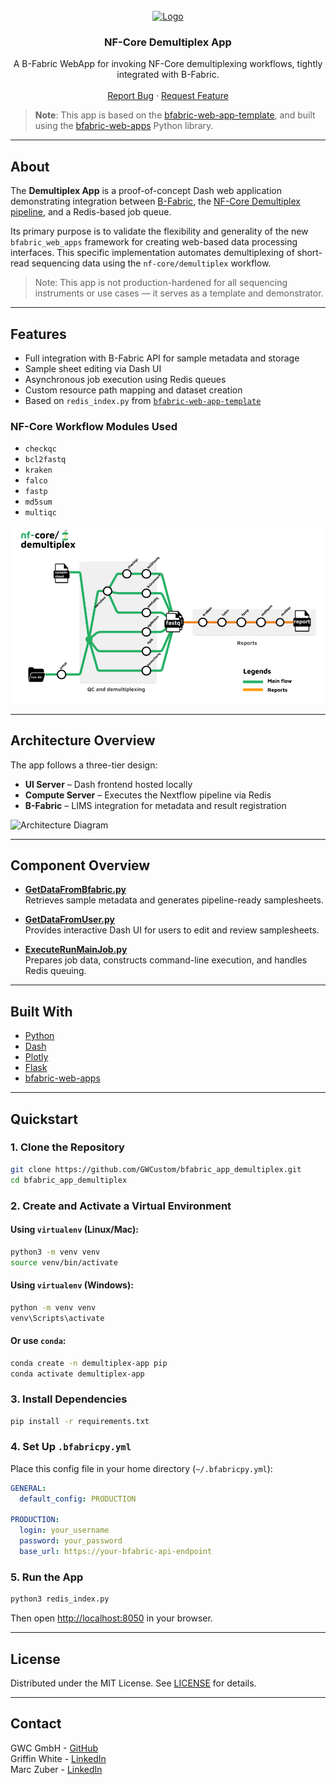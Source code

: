 <!-- PROJECT LOGO -->
<br />
<div align="center">
  <a href="https://github.com/GWCustom/bfabric_app_demultiplex">
    <img src="https://drive.google.com/uc?export=view&id=1_RekqDx9tOY-4ziZLn7cG9sozMXIhrfE" alt="Logo" width="80" height="50.6">
  </a>

<h3 align="center">NF-Core Demultiplex App</h3>

<p align="center">
  A B-Fabric WebApp for invoking NF-Core demultiplexing workflows, tightly integrated with B-Fabric.
  <br />
  <br />
  <a href="https://github.com/GWCustom/bfabric_app_demultiplex/issues/new?labels=bug&template=bug-report---.md">Report Bug</a>
  ·
  <a href="https://github.com/GWCustom/bfabric_app_demultiplex/issues/new?labels=enhancement&template=feature-request---.md">Request Feature</a>
</p>
</div>

> **Note**: This app is based on the [bfabric-web-app-template](https://github.com/GWCustom/bfabric-web-app-template), and built using the [bfabric-web-apps](https://github.com/GWCustom/bfabric-web-apps) Python library.

---

## About

The **Demultiplex App** is a proof-of-concept Dash web application demonstrating integration between [B-Fabric](https://fgcz-bfabric.uzh.ch/bfabric/), the [NF-Core Demultiplex pipeline](https://nf-co.re/demultiplex/1.5.4/), and a Redis-based job queue.

Its primary purpose is to validate the flexibility and generality of the new `bfabric_web_apps` framework for creating web-based data processing interfaces. This specific implementation automates demultiplexing of short-read sequencing data using the `nf-core/demultiplex` workflow.

> Note: This app is not production-hardened for all sequencing instruments or use cases — it serves as a template and demonstrator.

---

## Features

- Full integration with B-Fabric API for sample metadata and storage
- Sample sheet editing via Dash UI
- Asynchronous job execution using Redis queues
- Custom resource path mapping and dataset creation
- Based on `redis_index.py` from [`bfabric-web-app-template`](https://github.com/GWCustom/bfabric-web-app-template)

### NF-Core Workflow Modules Used

- `checkqc`
- `bcl2fastq`
- `kraken`
- `falco`
- `fastp`
- `md5sum`
- `multiqc`

![NF-Core Pipeline Overview](https://github.com/nf-core/demultiplex/raw/master/docs/demultiplex.png)

---

## Architecture Overview

The app follows a three-tier design:

- **UI Server** – Dash frontend hosted locally
- **Compute Server** – Executes the Nextflow pipeline via Redis
- **B-Fabric** – LIMS integration for metadata and result registration

![Architecture Diagram](https://i.imgur.com/JgOI3Xx.jpeg)

---

## Component Overview

- **[GetDataFromBfabric.py](https://github.com/GWCustom/bfabric_app_demultiplex/blob/main/GetDataFromBfabric.py)**  
  Retrieves sample metadata and generates pipeline-ready samplesheets.

- **[GetDataFromUser.py](https://github.com/GWCustom/bfabric_app_demultiplex/blob/main/GetDataFromUser.py)**  
  Provides interactive Dash UI for users to edit and review samplesheets.

- **[ExecuteRunMainJob.py](https://github.com/GWCustom/bfabric_app_demultiplex/blob/main/ExecuteRunMainJob.py)**  
  Prepares job data, constructs command-line execution, and handles Redis queuing.

---

## Built With

- [Python](https://www.python.org/)
- [Dash](https://dash.plotly.com/)
- [Plotly](https://plotly.com/)
- [Flask](https://flask.palletsprojects.com/)
- [bfabric-web-apps](https://github.com/GWCustom/bfabric-web-apps)

---

## Quickstart

### 1. Clone the Repository

```bash
git clone https://github.com/GWCustom/bfabric_app_demultiplex.git
cd bfabric_app_demultiplex
```

### 2. Create and Activate a Virtual Environment

#### Using `virtualenv` (Linux/Mac):

```bash
python3 -m venv venv
source venv/bin/activate
```

#### Using `virtualenv` (Windows):

```bash
python -m venv venv
venv\Scripts\activate
```

#### Or use `conda`:

```bash
conda create -n demultiplex-app pip
conda activate demultiplex-app
```

### 3. Install Dependencies

```bash
pip install -r requirements.txt
```

### 4. Set Up `.bfabricpy.yml`

Place this config file in your home directory (`~/.bfabricpy.yml`):

```yaml
GENERAL:
  default_config: PRODUCTION

PRODUCTION:
  login: your_username
  password: your_password
  base_url: https://your-bfabric-api-endpoint
```

### 5. Run the App

```bash
python3 redis_index.py
```

Then open [http://localhost:8050](http://localhost:8050) in your browser.

---

## License

Distributed under the MIT License. See [LICENSE](https://github.com/GWCustom/bfabric_app_demultiplex/blob/main/LICENSE) for details.

---

## Contact

GWC GmbH - [GitHub](https://github.com/GWCustom)  
Griffin White - [LinkedIn](https://www.linkedin.com/in/griffin-white-3aa20918a/)  
Marc Zuber - [LinkedIn](https://www.linkedin.com/in/marc-zuber-1161b3305/)
